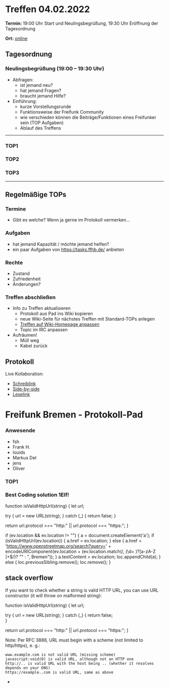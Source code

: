 # Treffen 04.02.2022

**Termin:** 19:00 Uhr Start und Neulingsbegrüßung, 19:30 Uhr Eröffnung der Tagesordnung

**Ort:** [online](https://bremen.freifunk.net/to/videokonf)

## Tagesordnung
### Neulingsbegrüßung (19:00 – 19:30 Uhr)

- Abfragen:
    - ist jemand neu?
    - hat jemand Fragen?
    - braucht jemand Hilfe?
- Einführung:
    - kurze Vorstellungsrunde
    - Funktionsweise der Freifunk Community
    - wie verschieden können die Beiträge/Funktionen eines Freifunker sein (TOP Aufgaben)
    - Ablauf des Treffens

---
### TOP1


### TOP2


### TOP3


---
## Regelmäßige TOPs

### Termine

- Gibt es welche? Wenn ja gerne im Protokoll vermerken...

### Aufgaben

- hat jemand Kapazität / möchte jemand helfen?
- ein paar Aufgaben von https://tasks.ffhb.de/ anbieten

### Rechte

- Zustand
- Zufriedenheit
- Änderungen?

### Treffen abschließen

- Info zu Treffen aktualisieren
  - Protokoll aus Pad ins Wiki kopieren
  - neue Wiki-Seite für nächstes Treffen mit Standard-TOPs anlegen
  - [Treffen auf Wiki-Homepage anpassen](https://wiki.bremen.freifunk.net/Home)
  - Topic im IRC anpassen
- Aufräumen!
  - Müll weg
  - Kabel zurück

## Protokoll

Live Kollaboration:

* [Schreiblink](https://hackmd.io/AwDgnA7ATArKC0BGGBjAzPALAUzSeARgYgGzxQAmEFFwiKBEKAhkA===?edit)
* [Side-by-side](https://hackmd.io/AwDgnA7ATArKC0BGGBjAzPALAUzSeARgYgGzxQAmEFFwiKBEKAhkA===?both)
* [Leselink](https://hackmd.io/AwDgnA7ATArKC0BGGBjAzPALAUzSeARgYgGzxQAmEFFwiKBEKAhkA===?view)

# Freifunk Bremen - Protokoll-Pad

### Anwesende 
- fsh
- Frank H.
- louids
- Markus Del
- jens
- Oliver

### TOP1 


### Best Coding solution 1Elf!

function isValidHttpUrl(string) {
  let url;
  
  try {
    url = new URL(string);
  } catch (_) {
    return false;
  }

  return url.protocol === "http:" || url.protocol === "https:";
}

if (ev.location && ev.location != "") {
          a = document.createElement('a');
          if (isValidHttpUrl(ev.location)) {
            a.href = ev.location;
          } else {
            a.href = 'https://www.openstreetmap.org/search?query=' +
            encodeURIComponent(ev.location +
              (ev.location.match(/, (\d+ )?[a-zA-Z ]+$/)? "" : ", Bremen"));
          }
          a.textContent = ev.location;
          loc.appendChild(a);
} else {
  loc.previousSibling.remove();
  loc.remove();
}


## stack overflow

If you want to check whether a string is valid HTTP URL, you can use URL constructor (it will throw on malformed string):

function isValidHttpUrl(string) {
  let url;
  
  try {
    url = new URL(string);
  } catch (_) {
    return false;  
  }

  return url.protocol === "http:" || url.protocol === "https:";
}

Note: Per RFC 3886, URL must begin with a scheme (not limited to http/https), e. g.:

    www.example.com is not valid URL (missing scheme)
    javascript:void(0) is valid URL, although not an HTTP one
    http://.. is valid URL with the host being .. (whether it resolves depends on your DNS)
    https://example..com is valid URL, same as above

- 